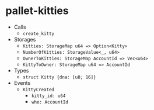 # pallet-kitties
- Calls
  - `create_kitty`
- Storages
  - `Kitties: StorageMap u64 => Option<Kitty>`
  - `NumberOfKitties: StorageValue<_, u64>`
  - `OwnerToKitties: StorageMap AccountId => Vec<u64>`
  - `KittyToOwner: StorageMap u64 => AccountId`
- Types
  - `struct Kitty {dna: [u8; 16]}`
- Events
  - `KittyCreated`
    - `kitty_id: u64`
    - `who: AccountId`
